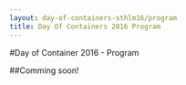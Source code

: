 ```yaml
---
layout: day-of-containers-sthlm16/program
title: Day Of Containers 2016 Program
---
```

#Day of Container 2016 - Program

##Comming soon!
